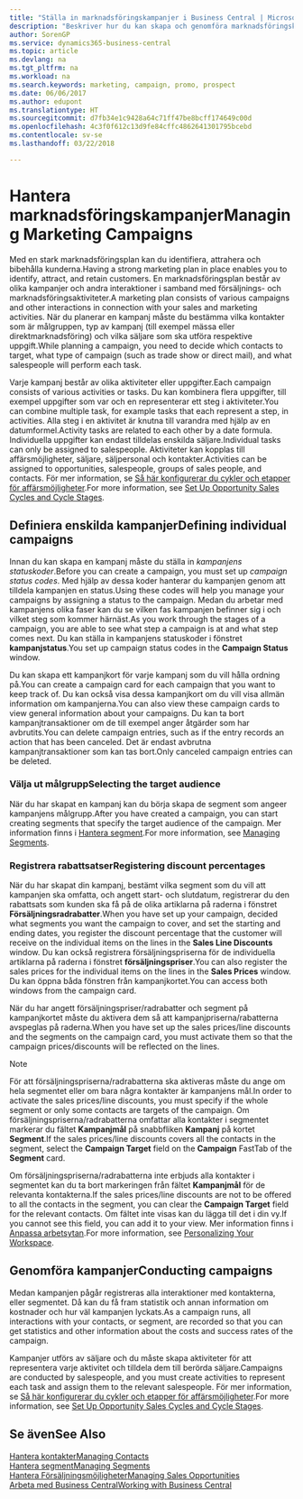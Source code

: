 ```yaml
---
title: "Ställa in marknadsföringskampanjer i Business Central | Microsoft Docs"
description: "Beskriver hur du kan skapa och genomföra marknadsföringskampanjer i Business Central för att identifiera och attrahera potentiella kunder och bibehålla befintliga."
author: SorenGP
ms.service: dynamics365-business-central
ms.topic: article
ms.devlang: na
ms.tgt_pltfrm: na
ms.workload: na
ms.search.keywords: marketing, campaign, promo, prospect
ms.date: 06/06/2017
ms.author: edupont
ms.translationtype: HT
ms.sourcegitcommit: d7fb34e1c9428a64c71ff47be8bcff174649c00d
ms.openlocfilehash: 4c3f0f612c13d9fe84cffc4862641301795bcebd
ms.contentlocale: sv-se
ms.lasthandoff: 03/22/2018

---
```

# <a name="managing-marketing-campaigns"></a><span data-ttu-id="bc979-103">Hantera marknadsföringskampanjer</span><span class="sxs-lookup"><span data-stu-id="bc979-103">Managing Marketing Campaigns</span></span>
<span data-ttu-id="bc979-104">Med en stark marknadsföringsplan kan du identifiera, attrahera och bibehålla kunderna.</span><span class="sxs-lookup"><span data-stu-id="bc979-104">Having a strong marketing plan in place enables you to identify, attract, and retain customers.</span></span> <span data-ttu-id="bc979-105">En marknadsföringsplan består av olika kampanjer och andra interaktioner i samband med försäljnings- och marknadsföringsaktiviteter.</span><span class="sxs-lookup"><span data-stu-id="bc979-105">A marketing plan consists of various campaigns and other interactions in connection with your sales and marketing activities.</span></span> <span data-ttu-id="bc979-106">När du planerar en kampanj måste du bestämma vilka kontakter som är målgruppen, typ av kampanj (till exempel mässa eller direktmarknadsföring) och vilka säljare som ska utföra respektive uppgift.</span><span class="sxs-lookup"><span data-stu-id="bc979-106">While planning a campaign, you need to decide which contacts to target, what type of campaign (such as trade show or direct mail), and what salespeople will perform each task.</span></span>

<span data-ttu-id="bc979-107">Varje kampanj består av olika aktiviteter eller uppgifter.</span><span class="sxs-lookup"><span data-stu-id="bc979-107">Each campaign consists of various activities or tasks.</span></span> <span data-ttu-id="bc979-108">Du kan kombinera flera uppgifter, till exempel uppgifter som var och en representerar ett steg i aktiviteter.</span><span class="sxs-lookup"><span data-stu-id="bc979-108">You can combine multiple task, for example tasks that each represent a step, in activities.</span></span> <span data-ttu-id="bc979-109">Alla steg i en aktivitet är knutna till varandra med hjälp av en datumformel.</span><span class="sxs-lookup"><span data-stu-id="bc979-109">Activity tasks are related to each other by a date formula.</span></span> <span data-ttu-id="bc979-110">Individuella uppgifter kan endast tilldelas enskilda säljare.</span><span class="sxs-lookup"><span data-stu-id="bc979-110">Individual tasks can only be assigned to salespeople.</span></span> <span data-ttu-id="bc979-111">Aktiviteter kan kopplas till affärsmöjligheter, säljare, säljpersonal och kontakter.</span><span class="sxs-lookup"><span data-stu-id="bc979-111">Activities can be assigned to opportunities, salespeople, groups of sales people, and contacts.</span></span> <span data-ttu-id="bc979-112">För mer information, se [Så här konfigurerar du cykler och etapper för affärsmöjligheter](marketing-how-setup-opportunity-sales-cycles-stages.md).</span><span class="sxs-lookup"><span data-stu-id="bc979-112">For more information, see [Set Up Opportunity Sales Cycles and Cycle Stages](marketing-how-setup-opportunity-sales-cycles-stages.md).</span></span>

## <a name="defining-individual-campaigns"></a><span data-ttu-id="bc979-113">Definiera enskilda kampanjer</span><span class="sxs-lookup"><span data-stu-id="bc979-113">Defining individual campaigns</span></span>
<span data-ttu-id="bc979-114">Innan du kan skapa en kampanj måste du ställa in *kampanjens statuskoder*.</span><span class="sxs-lookup"><span data-stu-id="bc979-114">Before you can create a campaign, you must set up *campaign status codes*.</span></span> <span data-ttu-id="bc979-115">Med hjälp av dessa koder hanterar du kampanjen genom att tilldela kampanjen en status.</span><span class="sxs-lookup"><span data-stu-id="bc979-115">Using these codes will help you manage your campaigns by assigning a status to the campaign.</span></span> <span data-ttu-id="bc979-116">Medan du arbetar med kampanjens olika faser kan du se vilken fas kampanjen befinner sig i och vilket steg som kommer härnäst.</span><span class="sxs-lookup"><span data-stu-id="bc979-116">As you work through the stages of a campaign, you are able to see what step a campaign is at and what step comes next.</span></span> <span data-ttu-id="bc979-117">Du kan ställa in kampanjens statuskoder i fönstret **kampanjstatus**.</span><span class="sxs-lookup"><span data-stu-id="bc979-117">You set up campaign status codes in the **Campaign Status** window.</span></span>

<span data-ttu-id="bc979-118">Du kan skapa ett kampanjkort för varje kampanj som du vill hålla ordning på.</span><span class="sxs-lookup"><span data-stu-id="bc979-118">You can create a campaign card for each campaign that you want to keep track of.</span></span> <span data-ttu-id="bc979-119">Du kan också visa dessa kampanjkort om du vill visa allmän information om kampanjerna.</span><span class="sxs-lookup"><span data-stu-id="bc979-119">You can also view these campaign cards to view general information about your campaigns.</span></span>
<span data-ttu-id="bc979-120">Du kan ta bort kampanjtransaktioner om de till exempel anger åtgärder som har avbrutits.</span><span class="sxs-lookup"><span data-stu-id="bc979-120">You can delete campaign entries, such as if the entry records an action that has been canceled.</span></span> <span data-ttu-id="bc979-121">Det är endast avbrutna kampanjtransaktioner som kan tas bort.</span><span class="sxs-lookup"><span data-stu-id="bc979-121">Only canceled campaign entries can be deleted.</span></span>

### <a name="selecting-the-target-audience"></a><span data-ttu-id="bc979-122">Välja ut målgrupp</span><span class="sxs-lookup"><span data-stu-id="bc979-122">Selecting the target audience</span></span>
<span data-ttu-id="bc979-123">När du har skapat en kampanj kan du börja skapa de segment som angeer kampanjens målgrupp.</span><span class="sxs-lookup"><span data-stu-id="bc979-123">After you have created a campaign, you can start creating segments that specify the target audience of the campaign.</span></span> <span data-ttu-id="bc979-124">Mer information finns i [Hantera segment](marketing-segments.md).</span><span class="sxs-lookup"><span data-stu-id="bc979-124">For more information, see [Managing Segments](marketing-segments.md).</span></span>

### <a name="registering-discount-percentages"></a><span data-ttu-id="bc979-125">Registrera rabattsatser</span><span class="sxs-lookup"><span data-stu-id="bc979-125">Registering discount percentages</span></span>
<span data-ttu-id="bc979-126">När du har skapat din kampanj, bestämt vilka segment som du vill att kampanjen ska omfatta, och angett start- och slutdatum, registrerar du den rabattsats som kunden ska få på de olika artiklarna på raderna i fönstret **Försäljningsradrabatter**.</span><span class="sxs-lookup"><span data-stu-id="bc979-126">When you have set up your campaign, decided what segments you want the campaign to cover, and set the starting and ending dates, you register the discount percentage that the customer will receive on the individual items on the lines in the **Sales Line Discounts** window.</span></span> <span data-ttu-id="bc979-127">Du kan också registrera försäljningspriserna för de individuella artiklarna på raderna i fönstret **försäljningspriser**.</span><span class="sxs-lookup"><span data-stu-id="bc979-127">You can also register the sales prices for the individual items on the lines in the **Sales Prices** window.</span></span> <span data-ttu-id="bc979-128">Du kan öppna båda fönstren från kampanjkortet.</span><span class="sxs-lookup"><span data-stu-id="bc979-128">You can access both windows from the campaign card.</span></span>

 <span data-ttu-id="bc979-129">När du har angett försäljningspriser/radrabatter och segment på kampanjkortet måste du aktivera dem så att kampanjpriserna/rabatterna avspeglas på raderna.</span><span class="sxs-lookup"><span data-stu-id="bc979-129">When you have set up the sales prices/line discounts and the segments on the campaign card, you must activate them so that the campaign prices/discounts will be reflected on the lines.</span></span>

> [!NOTE]  
>   <span data-ttu-id="bc979-130">För att försäljningspriserna/radrabatterna ska aktiveras måste du ange om hela segmentet eller om bara några kontakter är kampanjens mål.</span><span class="sxs-lookup"><span data-stu-id="bc979-130">In order to activate the sales prices/line discounts, you must specify if the whole segment or only some contacts are targets of the campaign.</span></span> <span data-ttu-id="bc979-131">Om försäljningspriserna/radrabatterna omfattar alla kontakter i segmentet markerar du fältet **Kampanjmål** på snabbfliken **Kampanj** på kortet **Segment**.</span><span class="sxs-lookup"><span data-stu-id="bc979-131">If the sales prices/line discounts covers all the contacts in the segment, select the **Campaign Target** field on the **Campaign** FastTab of the **Segment** card.</span></span>

<span data-ttu-id="bc979-132">Om försäljningspriserna/radrabatterna inte erbjuds alla kontakter i segmentet kan du ta bort markeringen från fältet **Kampanjmål** för de relevanta kontakterna.</span><span class="sxs-lookup"><span data-stu-id="bc979-132">If the sales prices/line discounts are not to be offered to all the contacts in the segment, you can clear the **Campaign Target** field for the relevant contacts.</span></span> <span data-ttu-id="bc979-133">Om fältet inte visas kan du lägga till det i din vy.</span><span class="sxs-lookup"><span data-stu-id="bc979-133">If you cannot see this field, you can add it to your view.</span></span> <span data-ttu-id="bc979-134">Mer information finns i [Anpassa arbetsytan](ui-personalization-user.md).</span><span class="sxs-lookup"><span data-stu-id="bc979-134">For more information, see [Personalizing Your Workspace](ui-personalization-user.md).</span></span>

## <a name="conducting-campaigns"></a><span data-ttu-id="bc979-135">Genomföra kampanjer</span><span class="sxs-lookup"><span data-stu-id="bc979-135">Conducting campaigns</span></span>
<span data-ttu-id="bc979-136">Medan kampanjen pågår registreras alla interaktioner med kontakterna, eller segmentet. Då kan du få fram statistik och annan information om kostnader och hur väl kampanjen lyckats.</span><span class="sxs-lookup"><span data-stu-id="bc979-136">As a campaign runs, all interactions with your contacts, or segment, are recorded so that you can get statistics and other information about the costs and success rates of the campaign.</span></span>

<span data-ttu-id="bc979-137">Kampanjer utförs av säljare och du måste skapa aktiviteter för att representera varje aktivitet och tilldela dem till berörda säljare.</span><span class="sxs-lookup"><span data-stu-id="bc979-137">Campaigns are conducted by salespeople, and you must create activities to represent each task and assign them to the relevant salespeople.</span></span> <span data-ttu-id="bc979-138">För mer information, se [Så här konfigurerar du cykler och etapper för affärsmöjligheter](marketing-how-setup-opportunity-sales-cycles-stages.md).</span><span class="sxs-lookup"><span data-stu-id="bc979-138">For more information, see [Set Up Opportunity Sales Cycles and Cycle Stages](marketing-how-setup-opportunity-sales-cycles-stages.md).</span></span>

## <a name="see-also"></a><span data-ttu-id="bc979-139">Se även</span><span class="sxs-lookup"><span data-stu-id="bc979-139">See Also</span></span>
[<span data-ttu-id="bc979-140">Hantera kontakter</span><span class="sxs-lookup"><span data-stu-id="bc979-140">Managing Contacts</span></span>](marketing-contacts.md)  
[<span data-ttu-id="bc979-141">Hantera segment</span><span class="sxs-lookup"><span data-stu-id="bc979-141">Managing Segments</span></span>](marketing-segments.md)  
[<span data-ttu-id="bc979-142">Hantera Försäljningsmöjligheter</span><span class="sxs-lookup"><span data-stu-id="bc979-142">Managing Sales Opportunities</span></span>](marketing-manage-sales-opportunities.md)  
[<span data-ttu-id="bc979-143">Arbeta med Business Central</span><span class="sxs-lookup"><span data-stu-id="bc979-143">Working with Business Central</span></span>](ui-work-product.md)  

